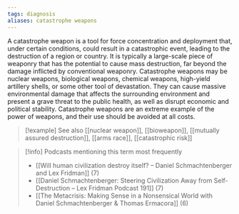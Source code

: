 ```yaml
---
tags: diagnosis
aliases: catastrophe weapons
---
```


A catastrophe weapon is a tool for force concentration and deployment that, under certain conditions, could result in a catastrophic event, leading to the destruction of a region or country. It is typically a large-scale piece of weaponry that has the potential to cause mass destruction, far beyond the damage inflicted by conventional weaponry. Catastrophe weapons may be nuclear weapons, biological weapons, chemical weapons, high-yield artillery shells, or some other tool of devastation. They can cause massive environmental damage that affects the surrounding environment and present a grave threat to the public health, as well as disrupt economic and political stability. Catastrophe weapons are an extreme example of the power of weapons, and their use should be avoided at all costs.

> [!example] See also
> [[nuclear weapon]], [[bioweapon]], [[mutually assured destruction]], [[arms race]], [[catastrophic risk]]

> [!info] Podcasts mentioning this term most frequently
> * [[Will human civilization destroy itself? – Daniel Schmachtenberger and Lex Fridman]] (7)
> * [[Daniel Schmachtenberger: Steering Civilization Away from Self-Destruction – Lex Fridman Podcast 191]] (7)
> * [[The Metacrisis: Making Sense in a Nonsensical World with Daniel Schmachtenberger & Thomas Ermacora]] (6)